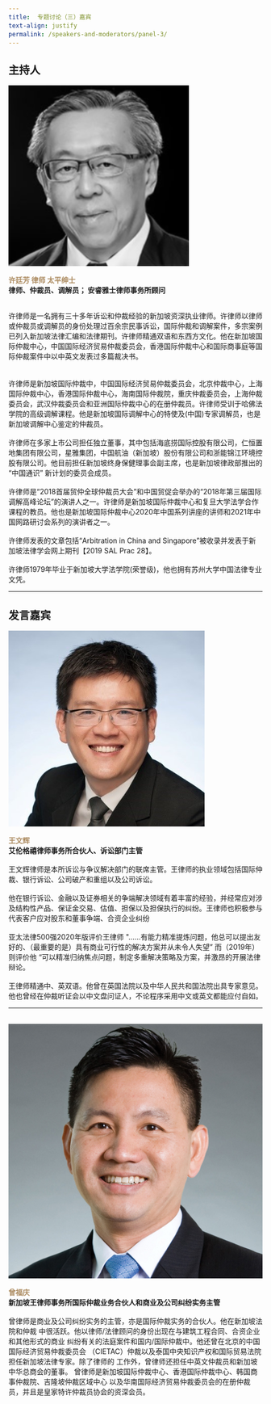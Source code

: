 ```yaml
---
title: 	专题讨论（三）嘉宾
text-align: justify
permalink: /speakers-and-moderators/panel-3/
---
```

<style> 
.content img {
  max-width: 200px;
  margin-left: 0;
}

.speaker-name {
  color: #AC8B60;
}
</style>

## 主持人

<div class="sgds-container">
  <div class="row is-desktop">
    <div class="col is-10-mobile is-10-tablet is-3-desktop is-3-widescreen is-3-fullhd">
    <img src="/images/speakers-panel 3-Hee Theng Fong2.png" alt="Photo of Mr Hee Theng Fong"> 
    </div>
    <div class="col">
      <p>
      <b class="speaker-name">许廷芳 律师 太平绅士 </b><br>
   <b>律师、仲裁员、调解员； 安睿雅士律师事务所顾问<br> <br></b>

许律师是一名拥有三十多年诉讼和仲裁经验的新加坡资深执业律师。许律师以律师或仲裁员或调解员的身份处理过百余宗民事诉讼，国际仲裁和调解案件，多宗案例已列入新加坡法律汇编和法律期刊。许律师精通双语和东西方文化。他在新加坡国际仲裁中心，中国国际经济贸易仲裁委员会，香港国际仲裁中心和国际商事庭等国际仲裁案件中以中英文发表过多篇裁决书。  <br> <br>  
许律师是新加坡国际仲裁中，中国国际经济贸易仲裁委员会，北京仲裁中心，上海国际仲裁中心，香港国际仲裁中心，海南国际仲裁院，重庆仲裁委员会，上海仲裁委员会，武汉仲裁委员会和亚洲国际仲裁中心的在册仲裁员。许律师受训于哈佛法学院的高级调解课程。他是新加坡国际调解中心的特使及(中国)专家调解员，也是新加坡调解中心鉴定的仲裁员。 <br> <br>
许律师在多家上市公司担任独立董事，其中包括海底捞国际控股有限公司，仁恒置地集团有限公司，星雅集团，中国航油（新加坡）股份有限公司和浙能锦江环境控股有限公司。他目前担任新加坡终身保健理事会副主席，也是新加坡律政部推出的 “中国通识” 新计划的委员会成员。 <br> <br>
许律师是“2018首届贸仲全球仲裁员大会”和中国贸促会举办的“2018年第三届国际调解高峰论坛”的演讲人之一。许律师是新加坡国际仲裁中心和复旦大学法学合作课程的教员。他也是新加坡国际仲裁中心2020年中国系列讲座的讲师和2021年中国网路研讨会系列的演讲者之一。 <br> <br>
许律师发表的文章包括“Arbitration in China and Singapore”被收录并发表于新加坡法律学会网上期刊【2019 SAL Prac 28】。<br> <br> 
许律师1979年毕业于新加坡大学法学院(荣誉级)，他也拥有苏州大学中国法律专业文凭。   
      </p>
   </div>
  </div> 
</div>
<hr>

## 发言嘉宾
<div class="sgds-container">
  <div class="row is-desktop">
    <div class="col is-10-mobile is-10-tablet is-3-desktop is-3-widescreen is-3-fullhd">
    <img src="/images/speakers-panel 3-William Ong2.jpg" alt="Photo of Mr William Ong"> 
    </div>
    <div class="col">
      <p>
      <b class="speaker-name">王文辉</b><br>
       <b>艾伦格禧律师事务所合伙人、诉讼部门主管<br> <br></b>
       王文辉律师是本所诉讼与争议解决部门的联席主管。王律师的执业领域包括国际仲裁、银行诉讼、公司破产和重组以及公司诉讼。 <br> <br>
       他在银行诉讼、金融以及证券相关的争端解决领域有着丰富的经验，并经常应对涉及结构性产品、保证金交易、估值、担保以及担保执行的纠纷。王律师也积极参与代表客户应对股东和董事争端、合资企业纠纷<br> <br>
      亚太法律500强2020年版评价王律师 "......有能力精准提炼问题，他总可以提出友好的、（最重要的是）具有商业可行性的解决方案并从未令人失望” 而（2019年）则评价他 “可以精准归纳焦点问题，制定多重解决策略及方案，并激昂的开展法律辩论。<br> <br>
      王律师精通中、英双语。他曾在英国法院以及中华人民共和国法院出具专家意见。他也曾经在仲裁听证会以中文盘问证人，不论程序采用中文或英文都能应付自如。
      </p>
   </div>
  </div> 
<hr>
<br>
<div class="row is-desktop">
    <div class="col is-10-mobile is-10-tablet is-3-desktop is-3-widescreen is-3-fullhd">
    <img src="/images/speakers-panel 3-Chan Hock Keng2.jpg" alt="Photo of Mr Chan Hock Keng"> 
    </div>
    <div class="col">
    <p>
    <b class="speaker-name">曾福庆 </b><br>
    <b>新加坡王律师事务所国际仲裁业务合伙人和商业及公司纠纷实务主管 <br> <br> </b>
    曾律师是商业及公司纠纷实务的主管，亦是国际仲裁实务的合伙人。他在新加坡法院和仲裁
中很活跃。他以律师/法律顾问的身份出现在与建筑工程合同、合资企业和其他形式的商业
纠纷有关的法庭案件和国内/国际仲裁中。他还曾在北京的中国国际经济贸易仲裁委员会
（CIETAC）仲裁以及泰国中央知识产权和国际贸易法院担任新加坡法律专家。除了律师的
工作外，曾律师还担任中英文仲裁员和新加坡中华总商会的董事。  
曾律师是新加坡国际仲裁中心、香港国际仲裁中心、韩国商事仲裁院、吉隆坡仲裁区域中心
以及华南国际经济贸易仲裁委员会的在册仲裁员，并且是皇家特许仲裁员协会的资深会员。 
    </p>
    </div>
  </div>
  </div>

